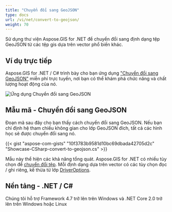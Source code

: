 ```yaml
---
title: "Chuyển đổi sang GeoJSON"
type: docs
url: /vi/net/convert-to-geojson/
weight: 70
---
```


Sử dụng thư viện Aspose.GIS for .NET để chuyển đổi sang định dạng tệp GeoJSON từ các tệp gis dựa trên vector phổ biến khác.

## **Ví dụ trực tiếp**

Aspose.GIS for .NET / C# trình bày cho bạn ứng dụng ["Chuyển đổi sang GeoJSON"](https://products.aspose.app/gis/conversion/convert-to-geojson) miễn phí trực tuyến, nơi bạn có thể khám phá chức năng và chất lượng hoạt động của nó.

![Ứng dụng Chuyển đổi sang GeoJSON](conversion.png)

## **Mẫu mã - Chuyển đổi sang GeoJSON**

Đoạn mã sau đây cho bạn thấy cách chuyển đổi sang GeoJSON. Nếu bạn chỉ định hệ tham chiếu không gian cho lớp GeoJSON đích, tất cả các hình học sẽ được chuyển đổi sang nó. 

{{< gist "aspose-com-gists" "10f3783b9581d10bc69dbada42705d2c" "Showcase-CSharp-convert-to-geojson.cs" >}}

Mẫu này thể hiện các khả năng tổng quát. Aspose.GIS for .NET có nhiều tùy chọn để [chuyển đổi tệp](https://docs.aspose.com/gis/net/vector-layers/). Mỗi định dạng dựa trên vector có các tùy chọn đọc / ghi riêng, kế thừa từ lớp [DriverOptions](https://reference.aspose.com/gis/net/aspose.gis/driveroptions).

## **Nền tảng - .NET / C#**

Chúng tôi hỗ trợ Framework 4.7 trở lên trên Windows và .NET Core 2.0 trở lên trên Windows hoặc Linux
